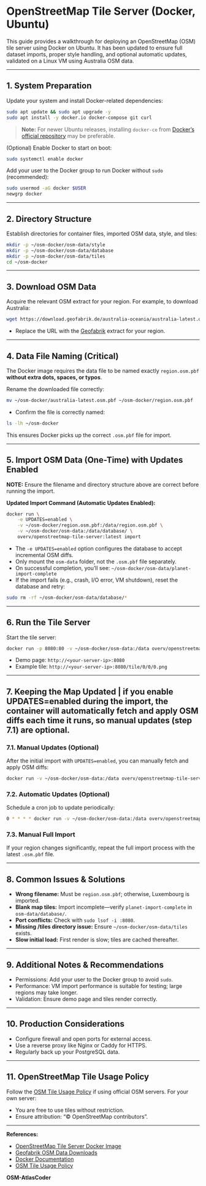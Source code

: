 # OpenStreetMap Tile Server (Docker, Ubuntu)

This guide provides a walkthrough for deploying an OpenStreetMap (OSM) tile server using Docker on Ubuntu. It has been updated to ensure full dataset imports, proper style handling, and optional automatic updates, validated on a Linux VM using Australia OSM data.

---

## 1. System Preparation

Update your system and install Docker-related dependencies:

```bash
sudo apt update && sudo apt upgrade -y
sudo apt install -y docker.io docker-compose git curl
```

> **Note:** For newer Ubuntu releases, installing `docker-ce` from [Docker’s official repository](https://docs.docker.com/engine/install/ubuntu/) may be preferable.

(Optional) Enable Docker to start on boot:

```bash
sudo systemctl enable docker
```

Add your user to the Docker group to run Docker without `sudo` (recommended):

```bash
sudo usermod -aG docker $USER
newgrp docker
```

---

## 2. Directory Structure

Establish directories for container files, imported OSM data, style, and tiles:

```bash
mkdir -p ~/osm-docker/osm-data/style
mkdir -p ~/osm-docker/osm-data/database
mkdir -p ~/osm-docker/osm-data/tiles
cd ~/osm-docker
```

---

## 3. Download OSM Data

Acquire the relevant OSM extract for your region. For example, to download Australia:

```bash
wget https://download.geofabrik.de/australia-oceania/australia-latest.osm.pbf -O ~/osm-docker/australia-latest.osm.pbf
```

* Replace the URL with the [Geofabrik](https://download.geofabrik.de/) extract for your region.

---

## 4. Data File Naming (Critical)

The Docker image requires the data file to be named exactly `region.osm.pbf` **without extra dots, spaces, or typos**.

Rename the downloaded file correctly:

```bash
mv ~/osm-docker/australia-latest.osm.pbf ~/osm-docker/region.osm.pbf
```

* Confirm the file is correctly named:

```bash
ls -lh ~/osm-docker
```

This ensures Docker picks up the correct `.osm.pbf` file for import.

---

## 5. Import OSM Data (One-Time) with Updates Enabled

**NOTE:** Ensure the filename and directory structure above are correct before running the import.

**Updated Import Command (Automatic Updates Enabled):**

```bash
docker run \
    -e UPDATES=enabled \
    -v ~/osm-docker/region.osm.pbf:/data/region.osm.pbf \
    -v ~/osm-docker/osm-data:/data/database/ \
    overv/openstreetmap-tile-server:latest import
```

* The `-e UPDATES=enabled` option configures the database to accept incremental OSM diffs.
* Only mount the `osm-data` folder, not the `.osm.pbf` file separately.
* On successful completion, you’ll see:
  `~/osm-docker/osm-data/planet-import-complete`
* If the import fails (e.g., crash, I/O error, VM shutdown), reset the database and retry:

```bash
sudo rm -rf ~/osm-docker/osm-data/database/*
```

---

## 6. Run the Tile Server

Start the tile server:

```bash
docker run -p 8080:80 -v ~/osm-docker/osm-data:/data overv/openstreetmap-tile-server:latest run
```

* Demo page: `http://<your-server-ip>:8080`
* Example tile: `http://<your-server-ip>:8080/tile/0/0/0.png`

---

## 7. Keeping the Map Updated | if you enable UPDATES=enabled during the import, the container will automatically fetch and apply OSM diffs each time it runs, so manual updates (step 7.1) are optional.

### 7.1. Manual Updates (Optional)

After the initial import with `UPDATES=enabled`, you can manually fetch and apply OSM diffs:

```bash
docker run -v ~/osm-docker/osm-data:/data overv/openstreetmap-tile-server:latest run /app/update.sh
```

### 7.2. Automatic Updates (Optional)

Schedule a cron job to update periodically:

```bash
0 * * * * docker run -v ~/osm-docker/osm-data:/data overv/openstreetmap-tile-server:latest run /app/update.sh
```

### 7.3. Manual Full Import

If your region changes significantly, repeat the full import process with the latest `.osm.pbf` file.

---

## 8. Common Issues & Solutions

* **Wrong filename:** Must be `region.osm.pbf`; otherwise, Luxembourg is imported.
* **Blank map tiles:** Import incomplete—verify `planet-import-complete` in `osm-data/database/`.
* **Port conflicts:** Check with `sudo lsof -i :8080`.
* **Missing /tiles directory issue:** Ensure `~/osm-docker/osm-data/tiles` exists.
* **Slow initial load:** First render is slow; tiles are cached thereafter.

---

## 9. Additional Notes & Recommendations

* Permissions: Add your user to the Docker group to avoid `sudo`.
* Performance: VM import performance is suitable for testing; large regions may take longer.
* Validation: Ensure demo page and tiles render correctly.

---

## 10. Production Considerations

* Configure firewall and open ports for external access.
* Use a reverse proxy like Nginx or Caddy for HTTPS.
* Regularly back up your PostgreSQL data.

---

## 11. OpenStreetMap Tile Usage Policy

Follow the [OSM Tile Usage Policy](https://operations.osmfoundation.org/policies/tiles/) if using official OSM servers. For your own server:

* You are free to use tiles without restriction.
* Ensure attribution: “© OpenStreetMap contributors”.

---

**References:**

* [OpenStreetMap Tile Server Docker Image](https://github.com/Overv/openstreetmap-tile-server)
* [Geofabrik OSM Data Downloads](https://download.geofabrik.de/)
* [Docker Documentation](https://docs.docker.com/)
* [OSM Tile Usage Policy](https://operations.osmfoundation.org/policies/tiles/)

**OSM-AtlasCoder**
